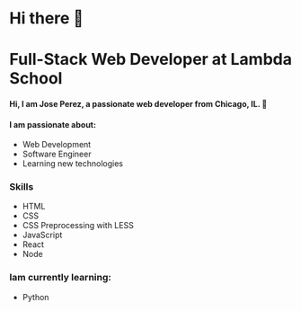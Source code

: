 # Hi there 👋
# Full-Stack Web Developer at Lambda School
#### Hi, I am Jose Perez, a passionate web developer from Chicago, IL. :city_sunset:
#### I am passionate about:

* Web Development
* Software Engineer
* Learning new technologies

### Skills
* HTML
* CSS
* CSS Preprocessing with LESS
* JavaScript
* React
* Node

### Iam currently learning:
* Python



<!--
**pjose92/pjose92** is a ✨ _special_ ✨ repository because its `README.md` (this file) appears on your GitHub profile.

Here are some ideas to get you started:

- 🔭 I’m currently working on ...
- 🌱 I’m currently learning ...
- 👯 I’m looking to collaborate on ...
- 🤔 I’m looking for help with ...
- 💬 Ask me about ...
- 📫 How to reach me: ...
- 😄 Pronouns: ...
- ⚡ Fun fact: ...
-->

